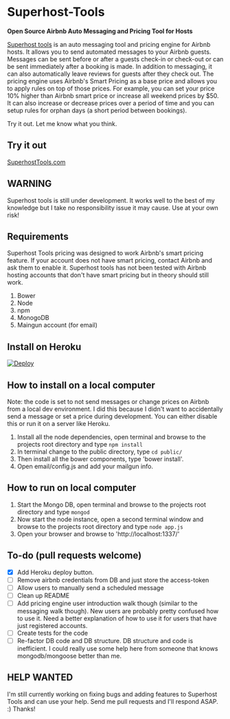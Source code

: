 # Superhost-Tools
**Open Source Airbnb Auto Messaging and Pricing Tool for Hosts**

[Superhost tools](https://SuperhostTools.com) is an auto messaging tool and pricing engine for Airbnb hosts.  It allows you to send automated messages to your Airbnb guests.  Messages can be sent before or after a guests check-in or check-out or can be sent immediately after a booking is made.  In addition to messaging, it can also automatically leave reviews for guests after they check out.  The pricing engine uses Airbnb's Smart Pricing as a base price and allows you to apply rules on top of those prices.  For example, you can set your price 10% higher than Airbnb smart price or increase all weekend prices by $50.  It can also increase or decrease prices over a period of time and you can setup rules for orphan days (a short period between bookings).

Try it out.  Let me know what you think.

## Try it out
[SuperhostTools.com](https://SuperhostTools.com)

## WARNING
Superhost tools is still under development.  It works well to the best of my knowledge but I take no responsibility issue it may cause.  Use at your own risk!

## Requirements
Superhost Tools pricing was designed to work Airbnb's smart pricing feature.  If your account does not have smart pricing, contact Airbnb and ask them to enable it.  Superhost tools has not been tested with Airbnb hosting accounts that don't have smart pricing but in theory should still work.

1. Bower
2. Node
3. npm
4. MonogoDB
5. Maingun account (for email)

## Install on Heroku
[![Deploy](https://www.herokucdn.com/deploy/button.svg)](https://heroku.com/deploy)

## How to install on a local computer
Note: the code is set to not send messages or change prices on Airbnb from a local dev environment.  I did this because I didn't want to accidentally send a message or set a price during development.  You can either disable this or run it on a server like Heroku.

1. Install all the node dependencies, open terminal and browse to the projects root directory and type `npm install`
2. In terminal change to the public directory, type `cd public/`
3. Then install all the bower components, type 'bower install'.
4. Open email/config.js and add your mailgun info.

## How to run on local computer
1. Start the Mongo DB, open terminal and browse to the projects root directory and type `mongod`
2. Now start the node instance, open a second terminal window and browse to the projects root directory and type `node app.js`
3. Open your browser and browse to 'http://localhost:1337/'

## To-do (pull requests welcome)
- [x] Add Heroku deploy button.
- [ ] Remove airbnb credentials from DB and just store the access-token
- [ ] Allow users to manually send a scheduled message
- [ ] Clean up README
- [ ] Add pricing engine user introduction walk though (similar to the messaging walk though).  New users are probably pretty confused how to use it.  Need a better explanation of how to use it for users that have just registered accounts.
- [ ] Create tests for the code
- [ ] Re-factor DB code and DB structure.  DB structure and code is inefficient. I could really use some help here from someone that knows mongodb/mongoose better than me.

## HELP WANTED
I'm still currently working on fixing bugs and adding features to Superhost Tools and can use your help.  Send me pull requests and I'll respond ASAP.  :)  Thanks!
